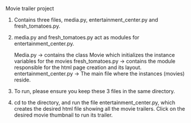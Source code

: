 Movie trailer project

1. Contains three files, media.py, entertainment_center.py and fresh_tomatoes.py.

2. media.py and fresh_tomatoes.py act as modules for entertainment_center.py.

	Media.py -> contains the class Movie which initializes the instance variables for the movies
	fresh_tomatoes.py -> contains the module responsible for the html page creation and its layout.
	entertainment_center.py -> The main file where the instances (movies) reside.

3. To run, please ensure you keep these 3 files in the same directory.

4. cd to the directory, and run the file entertainment_center.py, which creates 
   the desired html file showing all the movie trailers. Click on the desired 
   movie thumbnail to run its trailer.